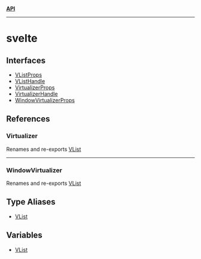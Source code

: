 [**API**](../API.md)

***

# svelte

## Interfaces

- [VListProps](interfaces/VListProps.md)
- [VListHandle](interfaces/VListHandle.md)
- [VirtualizerProps](interfaces/VirtualizerProps.md)
- [VirtualizerHandle](interfaces/VirtualizerHandle.md)
- [WindowVirtualizerProps](interfaces/WindowVirtualizerProps.md)

## References

### Virtualizer

Renames and re-exports [VList](variables/VList.md)

***

### WindowVirtualizer

Renames and re-exports [VList](variables/VList.md)

## Type Aliases

- [VList](type-aliases/VList.md)

## Variables

- [VList](variables/VList.md)
